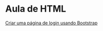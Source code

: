 # Aula de HTML

[Criar uma página de login usando Bootstrap](https://boring-feynman-12ba8b.netlify.app/)